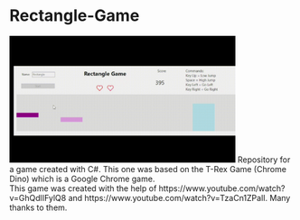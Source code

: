 # Rectangle-Game
<img src="rectangle_game.gif?raw=true" width="400"/>
Repository for a game created with C#. This one was based on the T-Rex Game (Chrome Dino) which is a Google Chrome game. <br/>
This game was created with the help of https://www.youtube.com/watch?v=GhQdlIFylQ8 and https://www.youtube.com/watch?v=TzaCn1ZPalI. Many thanks to them.
